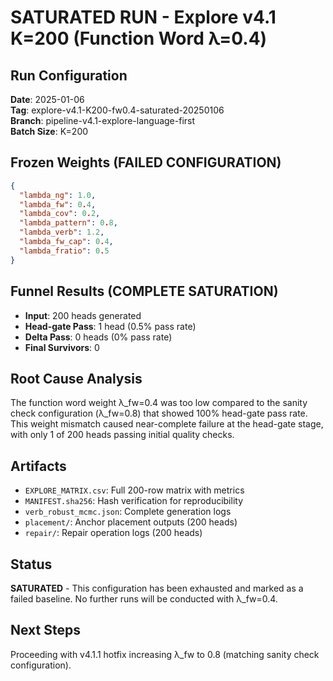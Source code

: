 # SATURATED RUN - Explore v4.1 K=200 (Function Word λ=0.4)

## Run Configuration
**Date**: 2025-01-06  
**Tag**: explore-v4.1-K200-fw0.4-saturated-20250106  
**Branch**: pipeline-v4.1-explore-language-first  
**Batch Size**: K=200

## Frozen Weights (FAILED CONFIGURATION)
```json
{
  "lambda_ng": 1.0,
  "lambda_fw": 0.4,
  "lambda_cov": 0.2,
  "lambda_pattern": 0.8,
  "lambda_verb": 1.2,
  "lambda_fw_cap": 0.4,
  "lambda_fratio": 0.5
}
```

## Funnel Results (COMPLETE SATURATION)
- **Input**: 200 heads generated
- **Head-gate Pass**: 1 head (0.5% pass rate)
- **Delta Pass**: 0 heads (0% pass rate)
- **Final Survivors**: 0

## Root Cause Analysis
The function word weight λ_fw=0.4 was too low compared to the sanity check configuration (λ_fw=0.8) that showed 100% head-gate pass rate. This weight mismatch caused near-complete failure at the head-gate stage, with only 1 of 200 heads passing initial quality checks.

## Artifacts
- `EXPLORE_MATRIX.csv`: Full 200-row matrix with metrics
- `MANIFEST.sha256`: Hash verification for reproducibility
- `verb_robust_mcmc.json`: Complete generation logs
- `placement/`: Anchor placement outputs (200 heads)
- `repair/`: Repair operation logs (200 heads)

## Status
**SATURATED** - This configuration has been exhausted and marked as a failed baseline. No further runs will be conducted with λ_fw=0.4.

## Next Steps
Proceeding with v4.1.1 hotfix increasing λ_fw to 0.8 (matching sanity check configuration).